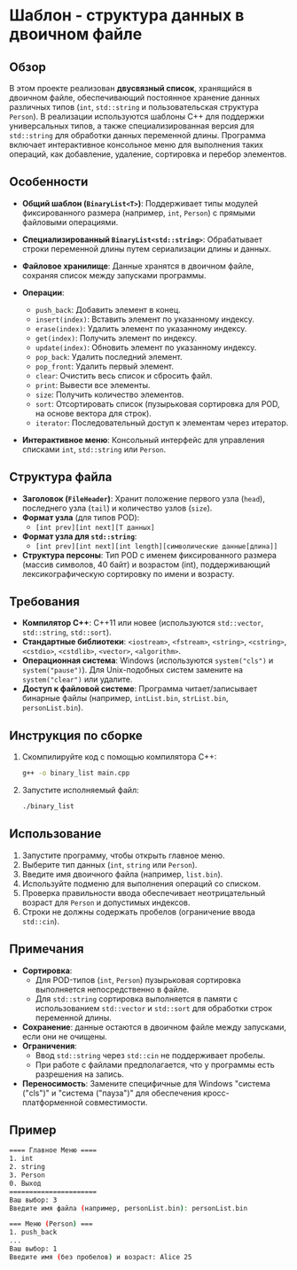 <!-- markdownlint-disable MD022 MD012 MD032 MD031 MD047-->

# Шаблон - структура данных в двоичном файле

## Обзор
В этом проекте реализован **двусвязный список**, хранящийся в двоичном файле, обеспечивающий постоянное хранение данных различных типов (`int`, `std::string` и пользовательская структура `Person`). В реализации используются шаблоны C++ для поддержки универсальных типов, а также специализированная версия для `std::string` для обработки данных переменной длины. Программа включает интерактивное консольное меню для выполнения таких операций, как добавление, удаление, сортировка и перебор элементов.

## Особенности

- **Общий шаблон (`BinaryList<T>`)**: Поддерживает типы модулей фиксированного размера (например, `int`, `Person`) с прямыми файловыми операциями.
- **Специализированный `BinaryList<std::string>`**: Обрабатывает строки переменной длины путем сериализации длины и данных.
- **Файловое хранилище**: Данные хранятся в двоичном файле, сохраняя список между запусками программы.
- **Операции**:
  - `push_back`: Добавить элемент в конец.
  - `insert(index)`: Вставить элемент по указанному индексу.
  - `erase(index)`: Удалить элемент по указанному индексу.
  - `get(index)`: Получить элемент по индексу.
  - `update(index)`: Обновить элемент по указанному индексу.
  - `pop_back`: Удалить последний элемент.
  - `pop_front`: Удалить первый элемент.
  - `clear`: Очистить весь список и сбросить файл.
  - `print`: Вывести все элементы.
  - `size`: Получить количество элементов.
  - `sort`: Отсортировать список (пузырьковая сортировка для POD, на основе вектора для строк).
  - `iterator`: Последовательный доступ к элементам через итератор.

- **Интерактивное меню**: Консольный интерфейс для управления списками `int`, `std::string` или `Person`.

## Структура файла
- **Заголовок (`FileHeader`)**: Хранит положение первого узла (`head`), последнего узла (`tail`) и количество узлов (`size`).
- **Формат узла** (для типов POD):
  - `[int prev][int next][T данных]`
- **Формат узла для `std::string`**:
  - `[int prev][int next][int length][символические данные[длина]]`
- **Структура персоны**: Тип POD с именем фиксированного размера (массив символов, 40 байт) и возрастом (int), поддерживающий лексикографическую сортировку по имени и возрасту.

## Требования
- **Компилятор C++**: C++11 или новее (используются `std::vector`, `std::string`, `std::sort`).
- **Стандартные библиотеки**: `<iostream>`, `<fstream>`, `<string>`, `<cstring>`, `<cstdio>`, `<cstdlib>`, `<vector>`, `<algorithm>`.
- **Операционная система**: Windows (используются `system("cls")` и `system("pause")`). Для Unix-подобных систем замените на `system("clear")` или удалите.
- **Доступ к файловой системе**: Программа читает/записывает бинарные файлы (например, `intList.bin`, `strList.bin`, `personList.bin`).

## Инструкция по сборке
1. Скомпилируйте код с помощью компилятора C++:
   ```bash
   g++ -o binary_list main.cpp
   ```
2. Запустите исполняемый файл:
   ```bash
   ./binary_list
   ```

## Использование
1. Запустите программу, чтобы открыть главное меню.
2. Выберите тип данных (`int`, `string` или `Person`).
3. Введите имя двоичного файла (например, `list.bin`).
4. Используйте подменю для выполнения операций со списком.
5. Проверка правильности ввода обеспечивает неотрицательный возраст для `Person` и допустимых индексов.
6. Строки не должны содержать пробелов (ограничение ввода `std::cin`).

## Примечания
- **Сортировка**:
  - Для POD-типов (`int`, `Person`) пузырьковая сортировка выполняется непосредственно в файле.
  - Для `std::string` сортировка выполняется в памяти с использованием `std::vector` и `std::sort` для обработки строк переменной длины.
- **Сохранение**: данные остаются в двоичном файле между запусками, если они не очищены.
- **Ограничения**:
  - Ввод `std::string` через `std::cin` не поддерживает пробелы.
  - При работе с файлами предполагается, что у программы есть разрешения на запись.
- **Переносимость**: Замените специфичные для Windows "система ("cls")" и "система ("пауза")" для обеспечения кросс-платформенной совместимости.

## Пример
```bash
==== Главное Меню ====
1. int
2. string
3. Person
0. Выход
======================
Ваш выбор: 3
Введите имя файла (например, personList.bin): personList.bin

=== Меню (Person) ===
1. push_back
...
Ваш выбор: 1
Введите имя (без пробелов) и возраст: Alice 25
```
